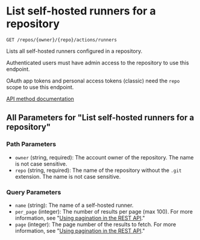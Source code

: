 # List self-hosted runners for a repository

`GET /repos/{owner}/{repo}/actions/runners`

Lists all self-hosted runners configured in a repository.

Authenticated users must have admin access to the repository to use this endpoint.

OAuth app tokens and personal access tokens (classic) need the `repo` scope to use this endpoint.

[API method documentation](https://docs.github.com/rest/actions/self-hosted-runners#list-self-hosted-runners-for-a-repository)

## All Parameters for "List self-hosted runners for a repository"

### Path Parameters

- `owner` (string, required): The account owner of the repository. The name is not case sensitive.
- `repo` (string, required): The name of the repository without the `.git` extension. The name is not case sensitive.
### Query Parameters

- `name` (string): The name of a self-hosted runner.
- `per_page` (integer): The number of results per page (max 100). For more information, see "[Using pagination in the REST API](https://docs.github.com/rest/using-the-rest-api/using-pagination-in-the-rest-api)."
- `page` (integer): The page number of the results to fetch. For more information, see "[Using pagination in the REST API](https://docs.github.com/rest/using-the-rest-api/using-pagination-in-the-rest-api)."